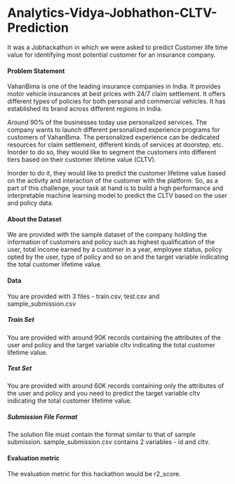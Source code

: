 # Analytics-Vidya-Jobhathon-CLTV-Prediction
It was a Jobhackathon in which we were asked to predict Customer life time value for identifying most potential customer for an insurance company.


#### Problem Statement

VahanBima is one of the leading insurance companies in India. It provides motor vehicle insurances at best prices with 24/7 claim settlement. It offers different types of policies for both personal and commercial vehicles. It has established its brand across different regions in India.

Around 90% of the businesses today use personalized services. The company wants to launch different personalized experience programs for customers of VahanBima. The personalized experience can be dedicated resources for claim settlement, different kinds of services at doorstep, etc. Inorder to do so, they would like to segment the customers into different tiers based on their customer lifetime value (CLTV).

Inorder to do it, they would like to predict the customer lifetime value based on the activity and interaction of the customer with the platform. So, as a part of this challenge, your task at hand is to build a high performance and interpretable machine learning model to predict the CLTV based on the user and policy data.

#### About the Dataset

We are provided with the sample dataset of the company holding the information of customers and policy such as highest qualification of the user, total income earned by a customer in a year, employee status, policy opted by the user, type of policy and so on and the target variable indicating the total customer lifetime value.

#### Data
You are provided with 3 files - train.csv, test.csv and sample_submission.csv

##### Train Set
You are provided with around 90K records containing the attributes of the user and policy and the target variable cltv indicating the total customer lifetime value.
##### Test Set
You are provided with around 60K records containing only the attributes of the user and policy and you need to predict the target variable cltv indicating the total customer lifetime value.
##### Submission File Format
The solution file must contain the format similar to that of sample submission. sample_submission.csv contains 2 variables - id and cltv.

#### Evaluation metric
The evaluation metric for this hackathon would be r2_score.
